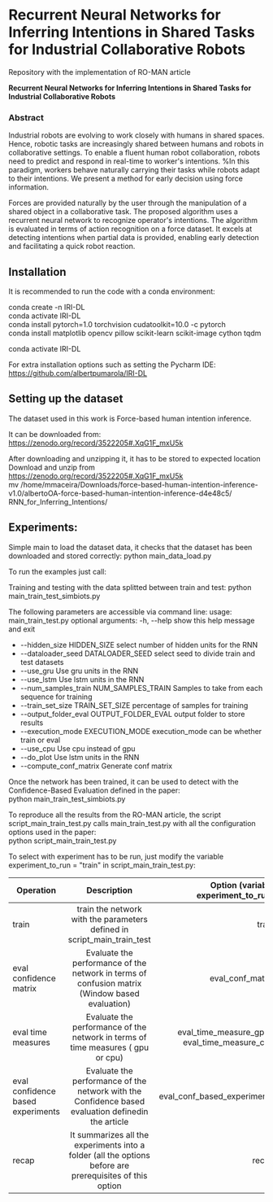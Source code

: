 # Recurrent Neural Networks for Inferring Intentions in Shared Tasks for Industrial Collaborative Robots
Repository with the implementation of RO-MAN article 

**Recurrent Neural Networks for Inferring Intentions in Shared Tasks for Industrial Collaborative Robots**

### Abstract 

Industrial robots are evolving to work closely with humans in shared spaces. Hence, robotic tasks are increasingly 
shared between humans and robots in collaborative settings. To enable a fluent human robot collaboration, 
robots need to predict and respond in real-time to worker's intentions. %In this paradigm, workers behave naturally 
carrying their tasks while robots adapt to their intentions. We present a method for early decision using force 
information.
  
Forces are provided naturally by the user through the manipulation of a shared object in a collaborative task. The 
proposed algorithm uses a recurrent neural network to recognize operator's intentions. The algorithm is evaluated in 
terms of action recognition on a force dataset. It excels at detecting intentions when partial data is provided, 
enabling early detection and facilitating a quick robot reaction.

## Installation

It is recommended to run the code with a conda environment:

conda create -n IRI-DL  
conda activate IRI-DL  
conda install pytorch=1.0 torchvision cudatoolkit=10.0 -c pytorch  
conda install matplotlib opencv pillow scikit-learn scikit-image cython tqdm  

conda activate IRI-DL

For extra installation options such as setting the Pycharm IDE: 
https://github.com/albertpumarola/IRI-DL

## Setting up the dataset

The dataset used in this work is Force-based human intention inference.

It can be downloaded from:
https://zenodo.org/record/3522205#.XqG1F_mxU5k  

After downloading and unzipping it, it has to be stored to expected location  
Download and unzip from https://zenodo.org/record/3522205#.XqG1F_mxU5k  
mv /home/mmaceira/Downloads/force-based-human-intention-inference-v1.0/albertoOA-force-based-human-intention-inference-d4e48c5/ RNN_for_Inferring_Intentions/


## Experiments: 

Simple main to load the dataset data, it checks that the dataset has been downloaded and stored correctly:
python main_data_load.py 


To run the examples just call:


Training and testing with the data splitted between train and test:
python main_train_test_simbiots.py 

The following parameters are accessible via command line:
usage: main_train_test.py 
optional arguments:
-h, --help            show this help message and exit
-  --hidden_size HIDDEN_SIZE
                        select number of hidden units for the RNN
-  --dataloader_seed DATALOADER_SEED
                        select seed to divide train and test datasets
-  --use_gru             Use gru units in the RNN
-  --use_lstm            Use lstm units in the RNN
-  --num_samples_train NUM_SAMPLES_TRAIN
                        Samples to take from each sequence for training
-  --train_set_size TRAIN_SET_SIZE
                        percentage of samples for training
-  --output_folder_eval OUTPUT_FOLDER_EVAL
                        output folder to store results
-  --execution_mode EXECUTION_MODE
                        execution_mode can be whether train or eval
-  --use_cpu             Use cpu instead of gpu
-  --do_plot             Use lstm units in the RNN
-  --compute_conf_matrix
                        Generate conf matrix
  
Once the network has been trained, it can be used to detect with the Confidence-Based Evaluation defined in the paper:    
python main_train_test_simbiots.py 

                    

  
To reproduce all the results from the RO-MAN article, the script script_main_train_test.py calls main_train_test.py 
with all the configuration options used in the paper:  
python script_main_train_test.py

To select with experiment has to be run, just modify the variable experiment_to_run = "train" in script_main_train_test.py:


| Operation        | Description           | Option (variable experiment_to_run)  |
| ------------- |:--------------------:| ------------:|
| train     | train the network with the parameters defined in script_main_train_test | train |
| eval confidence matrix     | Evaluate the performance of the network in terms of confusion matrix  (Window based evaluation)  |   eval_conf_matrix |
| eval time measures     | Evaluate the performance of the network in terms of time measures ( gpu or cpu)    |   eval_time_measure_gpu / eval_time_measure_cpu |
| eval confidence based experiments          |        Evaluate the performance of the network with the Confidence based evaluation definedin the article |  eval_conf_based_experiments     |
| recap | It summarizes all the experiments into a folder (all the options before are prerequisites of this option    |    recap |
